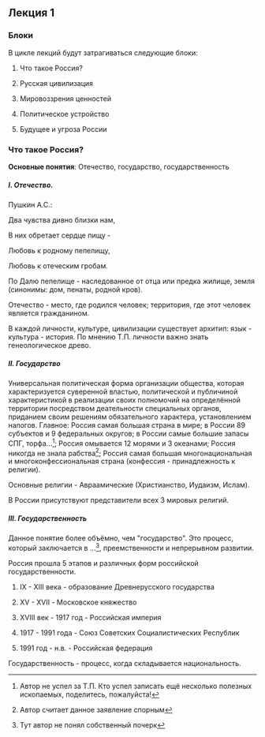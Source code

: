 ## Лекция 1

### Блоки

В цикле лекций будут затрагиваться следующие блоки:

1. Что такое Россия?

2. Русская цивилизация

3. Мировоззрения ценностей

4. Политическое устройство

5. Будущее и угроза России

### Что такое Россия?

**Основные понятия**: Отечество, государство, государственность

##### I. Отечество.

Пушкин А.С.:

Два чувства дивно близки нам,

В них обретает сердце пищу -

Любовь к родному пепелищу,

Любовь к отеческим гробам.

По Далю пепелище - наследованное от отца или предка жилище, земля (синонимы: дом, пенаты, родной
кров).

Отечество - место, где родился человек; территория, где этот человек является гражданином.

В каждой личности, культуре, цивилизации существует архитип: язык - культура - история. По мнению
Т.П. личности важно знать генеологическое древо.

##### II. Государство

Универсальная политическая форма организации общества, которая характеризуется суверенной властью,
политической и публичиной характеристикой в реализации своих полномочий на определённой территории
посредством деательности специальных органов, приданием своим решениям обязательного характера,
установлением налогов. Главное: Россия самая большая страна в мире; в России 89 субъектов и 9
федеральных округов; в России самые большие запасы СПГ, торфа...[^1]; Россия омывается 12 морями и 3
океанами; Россия никогда не знала рабства[^?]; Россия самая большая многонациональная и
многоконфессиональная страна (конфессия - принадлежность к религии).

Основные религии - Авраамические (Христианство, Иудаизм, Ислам).

В России присутствуют представители всех 3 мировых религий.

##### III. Государственность

Данное понятие более объёмно, чем "государство". Это процесс, который заключается в ...[^2],
преемственности и непрерывном развитии.

Россия прошла 5 этапов и различных форм российской государственности.

1. IX - XIII века - образование Древнерусского государства

2. XV - XVII - Московское княжество

3. XVIII век - 1917 год - Российская империя

4. 1917 - 1991 года - Союз Советских Социалистических Республик

5. 1991 год - н.в. - Российская федерация

Государственность - процесс, когда складывается национальность.

[^1]:
    Автор не успел за Т.П. Кто успел записать ещё несколько полезных ископаемых, поделитесь,
    пожалуйста!

[^2]: Тут автор не понял собственный почерк

[^?]: Автор считает данное заявление спорным
